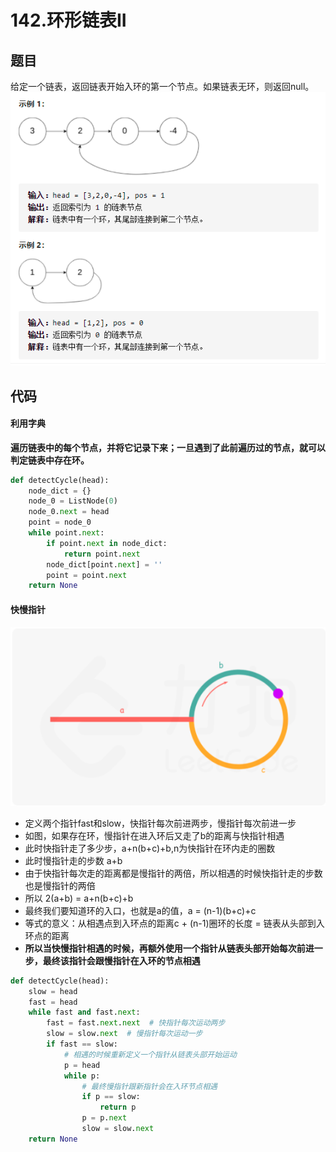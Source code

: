 # 142.环形链表II
## 题目
给定一个链表，返回链表开始入环的第一个节点。如果链表无环，则返回null。
![](../pic/leetcode_linked_list/142_1.png)

## 代码
#### 利用字典
**遍历链表中的每个节点，并将它记录下来；一旦遇到了此前遍历过的节点，就可以判定链表中存在环。**
```python
def detectCycle(head):
    node_dict = {}
    node_0 = ListNode(0)
    node_0.next = head
    point = node_0
    while point.next:
        if point.next in node_dict:
            return point.next
        node_dict[point.next] = ''
        point = point.next
    return None
```

#### 快慢指针
![](../pic/leetcode_linked_list/142_2.png)
* 定义两个指针fast和slow，快指针每次前进两步，慢指针每次前进一步
* 如图，如果存在环，慢指针在进入环后又走了b的距离与快指针相遇
* 此时快指针走了多少步，a+n(b+c)+b,n为快指针在环内走的圈数
* 此时慢指针走的步数 a+b
* 由于快指针每次走的距离都是慢指针的两倍，所以相遇的时候快指针走的步数也是慢指针的两倍
* 所以 2(a+b) = a+n(b+c)+b
* 最终我们要知道环的入口，也就是a的值，a = (n-1)(b+c)+c
* 等式的意义：从相遇点到入环点的距离c + (n-1)圈环的长度 = 链表从头部到入环点的距离
* **所以当快慢指针相遇的时候，再额外使用一个指针从链表头部开始每次前进一步，最终该指针会跟慢指针在入环的节点相遇**

```python
def detectCycle(head):
    slow = head
    fast = head
    while fast and fast.next:
        fast = fast.next.next  # 快指针每次运动两步
        slow = slow.next  # 慢指针每次运动一步
        if fast == slow:
            # 相遇的时候重新定义一个指针从链表头部开始运动
            p = head
            while p:
                # 最终慢指针跟新指针会在入环节点相遇
                if p == slow:
                    return p
                p = p.next
                slow = slow.next
    return None
```
